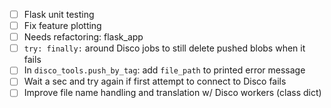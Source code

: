 - [ ] Flask unit testing
- [ ] Fix feature plotting
- [ ] Needs refactoring: flask_app
- [ ] `try: finally:` around Disco jobs to still delete pushed blobs when it fails
- [ ] In `disco_tools.push_by_tag`: add `file_path` to printed error message
- [ ] Wait a sec and try again if first attempt to connect to Disco fails
- [ ] Improve file name handling and translation w/ Disco workers (class dict)
